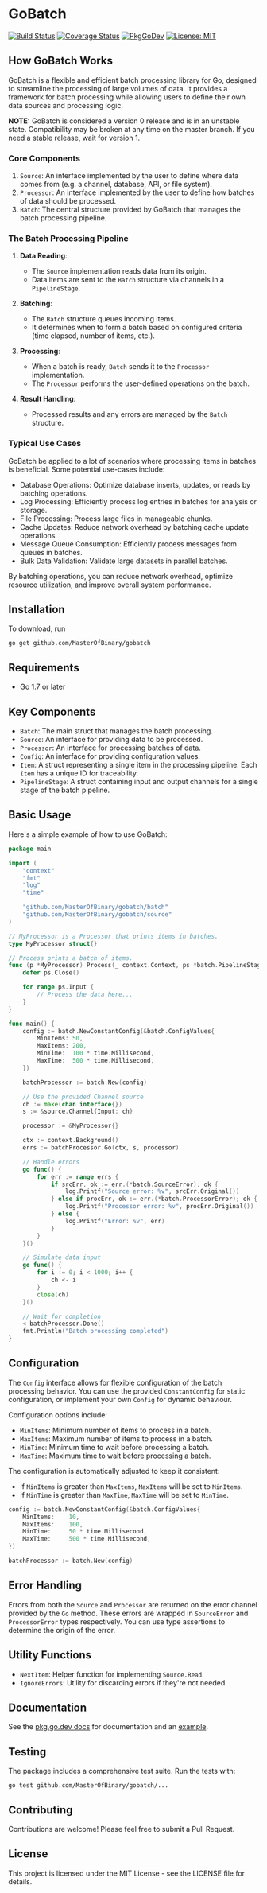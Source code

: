 # GoBatch

[![Build Status](https://travis-ci.org/MasterOfBinary/gobatch.svg?branch=master)](https://travis-ci.org/MasterOfBinary/gobatch)
[![Coverage Status](https://coveralls.io/repos/github/MasterOfBinary/gobatch/badge.svg?branch=master)](https://coveralls.io/github/MasterOfBinary/gobatch?branch=master)
[![PkgGoDev](https://pkg.go.dev/badge/github.com/MasterOfBinary/gobatch)](https://pkg.go.dev/github.com/MasterOfBinary/gobatch)
[![License: MIT](https://img.shields.io/badge/License-MIT-yellow.svg)](https://opensource.org/licenses/MIT)

## How GoBatch Works

GoBatch is a flexible and efficient batch processing library for Go, designed to streamline the processing of large
volumes of data. It provides a framework for batch processing while allowing users to define their own data sources
and processing logic.

**NOTE:** GoBatch is considered a version 0 release and is in an unstable state. Compatibility may be broken at any time on
the master branch. If you need a stable release, wait for version 1.

### Core Components

1. `Source`: An interface implemented by the user to define where data comes from (e.g. a channel, database, API, or file system).
2. `Processor`: An interface implemented by the user to define how batches of data should be processed.
3. `Batch`: The central structure provided by GoBatch that manages the batch processing pipeline.

### The Batch Processing Pipeline

1. **Data Reading**:
    - The `Source` implementation reads data from its origin.
    - Data items are sent to the `Batch` structure via channels in a `PipelineStage`.

2. **Batching**:
    - The `Batch` structure queues incoming items.
    - It determines when to form a batch based on configured criteria (time elapsed, number of items, etc.).

3. **Processing**:
    - When a batch is ready, `Batch` sends it to the `Processor` implementation.
    - The `Processor` performs the user-defined operations on the batch.

4. **Result Handling**:
    - Processed results and any errors are managed by the `Batch` structure.

### Typical Use Cases

GoBatch be applied to a lot of scenarios where processing items in batches is beneficial. Some potential use-cases
include:

- Database Operations: Optimize database inserts, updates, or reads by batching operations.
- Log Processing: Efficiently process log entries in batches for analysis or storage.
- File Processing: Process large files in manageable chunks.
- Cache Updates: Reduce network overhead by batching cache update operations.
- Message Queue Consumption: Efficiently process messages from queues in batches.
- Bulk Data Validation: Validate large datasets in parallel batches.

By batching operations, you can reduce network overhead, optimize resource utilization, and improve overall system
performance.

## Installation

To download, run

    go get github.com/MasterOfBinary/gobatch

## Requirements

- Go 1.7 or later

## Key Components

- `Batch`: The main struct that manages the batch processing.
- `Source`: An interface for providing data to be processed.
- `Processor`: An interface for processing batches of data.
- `Config`: An interface for providing configuration values.
- `Item`: A struct representing a single item in the processing pipeline. Each `Item` has a unique ID for traceability.
- `PipelineStage`: A struct containing input and output channels for a single stage of the batch pipeline.

## Basic Usage

Here's a simple example of how to use GoBatch:

```go
package main

import (
	"context"
	"fmt"
	"log"
	"time"

	"github.com/MasterOfBinary/gobatch/batch"
	"github.com/MasterOfBinary/gobatch/source"
)

// MyProcessor is a Processor that prints items in batches.
type MyProcessor struct{}

// Process prints a batch of items.
func (p *MyProcessor) Process(_ context.Context, ps *batch.PipelineStage) {
	defer ps.Close()

	for range ps.Input {
		// Process the data here...
	}
}

func main() {
	config := batch.NewConstantConfig(&batch.ConfigValues{
		MinItems: 50,
		MaxItems: 200,
		MinTime:  100 * time.Millisecond,
		MaxTime:  500 * time.Millisecond,
	})

	batchProcessor := batch.New(config)

	// Use the provided Channel source
	ch := make(chan interface{})
	s := &source.Channel{Input: ch}

	processor := &MyProcessor{}

	ctx := context.Background()
	errs := batchProcessor.Go(ctx, s, processor)

	// Handle errors
	go func() {
		for err := range errs {
			if srcErr, ok := err.(*batch.SourceError); ok {
				log.Printf("Source error: %v", srcErr.Original())
			} else if procErr, ok := err.(*batch.ProcessorError); ok {
				log.Printf("Processor error: %v", procErr.Original())
			} else {
				log.Printf("Error: %v", err)
			}
		}
	}()

	// Simulate data input
	go func() {
		for i := 0; i < 1000; i++ {
			ch <- i
		}
		close(ch)
	}()

	// Wait for completion
	<-batchProcessor.Done()
	fmt.Println("Batch processing completed")
}

```

## Configuration

The `Config` interface allows for flexible configuration of the batch processing behavior. You can use the provided
`ConstantConfig` for static configuration, or implement your own `Config` for dynamic behaviour.

Configuration options include:

- `MinItems`: Minimum number of items to process in a batch.
- `MaxItems`: Maximum number of items to process in a batch.
- `MinTime`: Minimum time to wait before processing a batch.
- `MaxTime`: Maximum time to wait before processing a batch.

The configuration is automatically adjusted to keep it consistent:

- If `MinItems` is greater than `MaxItems`, `MaxItems` will be set to `MinItems`.
- If `MinTime` is greater than `MaxTime`, `MaxTime` will be set to `MinTime`.

```go
config := batch.NewConstantConfig(&batch.ConfigValues{
    MinItems:    10,
    MaxItems:    100,
    MinTime:     50 * time.Millisecond,
    MaxTime:     500 * time.Millisecond,
})

batchProcessor := batch.New(config)
```

## Error Handling

Errors from both the `Source` and `Processor` are returned on the error channel provided by the `Go` method. These
errors are wrapped in `SourceError` and `ProcessorError` types respectively. You can use type assertions to determine
the origin of the error.

## Utility Functions

- `NextItem`: Helper function for implementing `Source.Read`.
- `IgnoreErrors`: Utility for discarding errors if they're not needed.

## Documentation

See the [pkg.go.dev docs](https://pkg.go.dev/github.com/MasterOfBinary/gobatch) for documentation
and an [example](https://pkg.go.dev/github.com/MasterOfBinary/gobatch/batch#example-package).

## Testing

The package includes a comprehensive test suite. Run the tests with:

    go test github.com/MasterOfBinary/gobatch/...

## Contributing

Contributions are welcome! Please feel free to submit a Pull Request.

## License

This project is licensed under the MIT License - see the LICENSE file for details.
